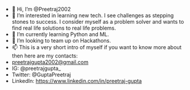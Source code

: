 - 👋 Hi, I’m @Preetraj2002
- 👀 I’m interested in learning new tech. I see challenges as stepping stones to success. I consider myself as a problem solver and wants to find real life solutions to real life problems.
- 🌱 I’m currently learning Python and ML.
- 💞️ I’m looking to team up on Hackathons.
- 📫 This is a very short intro of myself if you want to know more about then here are my contacts:
- preetrajgupta2002@gmail.com
- IG: @preetrajgupta_
- Twitter: @GuptaPreetraj
- LinkedIn: https://www.linkedin.com/in/preetraj-gupta

<!---
Preetraj2002/Preetraj2002 is a ✨ special ✨ repository because its `README.md` (this file) appears on your GitHub profile.
You can click the Preview link to take a look at your changes.
--->
